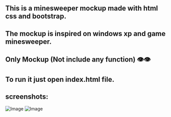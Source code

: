 ## This is a minesweeper mockup made with html css and bootstrap.
## The mockup is inspired on windows xp and game minesweeper.
## Only Mockup (Not include any function) 👁️👁️
## To run it just open index.html file.
## screenshots:
![Image](https://github.com/user-attachments/assets/359722a0-7dab-4fb1-925b-e8ab5cc62fc4)
![Image](https://github.com/user-attachments/assets/22bd84d0-270c-4cb9-90a3-bf11138a4442)